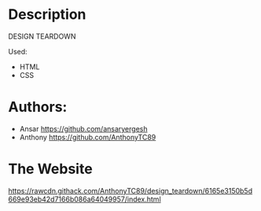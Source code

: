 # Description
DESIGN TEARDOWN

Used: 
* HTML
* CSS

Authors:
===
* Ansar https://github.com/ansaryergesh
* Anthony https://github.com/AnthonyTC89

The Website
===
https://rawcdn.githack.com/AnthonyTC89/design_teardown/6165e3150b5d669e93eb42d7166b086a64049957/index.html